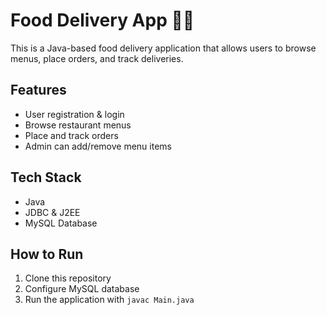 # Food Delivery App 🍔🚀

This is a Java-based food delivery application that allows users to 
browse menus, place orders, and track deliveries.

## Features
- User registration & login
- Browse restaurant menus
- Place and track orders
- Admin can add/remove menu items

## Tech Stack
- Java
- JDBC & J2EE
- MySQL Database

## How to Run
1. Clone this repository
2. Configure MySQL database
3. Run the application with `javac Main.java`
